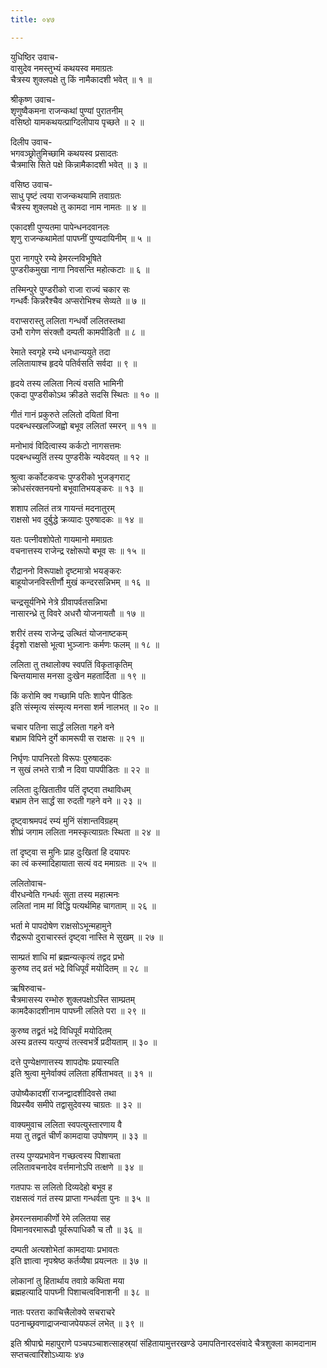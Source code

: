 ```yaml
---
title: ०४७

---
```

युधिष्ठिर उवाच-  
वासुदेव नमस्तुभ्यं कथयस्व ममाग्रतः  
चैत्रस्य शुक्लपक्षे तु किं नामैकादशी भवेत् ॥ १ ॥


श्रीकृष्ण उवाच-  
शृणुष्वैकमना राजन्कथां पुण्यां पुरातनीम्  
वसिष्ठो यामकथयत्प्राग्दिलीपाय पृच्छते ॥ २ ॥


दिलीप उवाच-  
भगवञ्छ्रोतुमिच्छामि कथयस्व प्रसादतः  
चैत्रमासि सिते पक्षे किन्नामैकादशी भवेत् ॥ ३ ॥


वसिष्ठ उवाच-  
साधु पृष्टं त्वया राजन्कथयामि तवाग्रतः  
चैत्रस्य शुक्लपक्षे तु कामदा नाम नामतः ॥ ४ ॥


एकादशी पुण्यतमा पापेन्धनदवानलः  
शृणु राजन्कथामेतां पापघ्नीं पुण्यदायिनीम् ॥ ५ ॥


पुरा नागपुरे रम्ये हेमरत्नविभूषिते  
पुण्डरीकमुखा नागा निवसन्ति महोत्कटाः ॥ ६ ॥


तस्मिन्पुरे पुण्डरीको राजा राज्यं चकार सः  
गन्धर्वैः किन्नरैश्चैव अप्सरोभिश्च सेव्यते ॥ ७ ॥


वराप्सरास्तु ललिता गन्धर्वो ललितस्तथा  
उभौ रागेण संरक्तौ दम्पती कामपीडितौ ॥ ८ ॥


रेमाते स्वगृहे रम्ये धनधान्ययुते तदा  
ललितायाश्च हृदये पतिर्वसति सर्वदा ॥ ९ ॥


हृदये तस्य ललिता नित्यं वसति भामिनी  
एकदा पुण्डरीकोऽथ क्रीडते सदसि स्थितः ॥ १० ॥


गीतं गानं प्रकुरुते ललितो दयितां विना  
पदबन्धस्खलज्जिह्वो बभूव ललितां स्मरन् ॥ ११ ॥


मनोभावं विदित्वास्य कर्कटो नागसत्तमः  
पदबन्धच्युतिं तस्य पुण्डरीके न्यवेदयत् ॥ १२ ॥


श्रुत्वा कर्कोटकवचः पुण्डरीको भुजङ्गराट्  
क्रोधसंरक्तनयनो बभूवातिभयङ्करः ॥ १३ ॥


शशाप ललितं तत्र गायन्तं मदनातुरम्  
राक्षसो भव दुर्बुद्धे क्रव्यादः पुरुषादकः ॥ १४ ॥


यतः पत्नीवशोपेतो गायमानो ममाग्रतः  
वचनात्तस्य राजेन्द्र रक्षोरूपो बभूव सः ॥ १५ ॥


रौद्राननो विरूपाक्षो दृष्टमात्रो भयङ्करः  
बाहूयोजनविस्तीर्णौ मुखं कन्दरसन्निभम् ॥ १६ ॥


चन्द्रसूर्यनिभे नेत्रे ग्रीवापर्वतसन्निभा  
नासारन्ध्रे तु विवरे अधरौ योजनायतौ ॥ १७ ॥


शरीरं तस्य राजेन्द्र उत्थितं योजनाष्टकम्  
ईदृशो राक्षसो भूत्वा भुञ्जानः कर्मणः फलम् ॥ १८ ॥


ललिता तु तथालोक्य स्वपतिं विकृताकृतिम्  
चिन्तयामास मनसा दुःखेन महतार्दिता ॥ १९ ॥


किं करोमि क्व गच्छामि पतिः शापेन पीडितः  
इति संस्मृत्य संस्मृत्य मनसा शर्म नालभत् ॥ २० ॥


चचार पतिना सार्द्धं ललिता गहने वने  
बभ्राम विपिने दुर्गे कामरूपी स राक्षसः ॥ २१ ॥


निर्घृणः पापनिरतो विरूपः पुरुषादकः  
न सुखं लभते रात्रौ न दिवा पापपीडितः ॥ २२ ॥


ललिता दुःखितातीव पतिं दृष्ट्वा तथाविधम्  
बभ्राम तेन सार्द्धं सा रुदती गहने वने ॥ २३ ॥


दृष्ट्वाश्रमपदं रम्यं मुनिं संशान्तविग्रहम्  
शीघ्रं जगाम ललिता नमस्कृत्याग्रतः स्थिता ॥ २४ ॥


तां दृष्ट्वा स मुनिः प्राह दुःखितां हि दयापरः  
का त्वं कस्मादिहायाता सत्यं वद ममाग्रतः ॥ २५ ॥


ललितोवाच-  
वीरधन्वेति गन्धर्वः सुता तस्य महात्मनः  
ललितां नाम मां विद्धि पत्यर्थमिह चागताम् ॥ २६ ॥


भर्ता मे पापदोषेण राक्षसोऽभून्महामुने  
रौद्ररूपो दुराचारस्तं दृष्ट्वा नास्ति मे सुखम् ॥ २७ ॥


साम्प्रतं शाधि मां ब्रह्मन्यत्कृत्यं तद्वद प्रभो  
कुरुष्व तद् व्रतं भद्रे विधिपूर्वं मयोदितम् ॥ २८ ॥


ऋषिरुवाच-  
चैत्रमासस्य रम्भोरु शुक्लपक्षोऽस्ति साम्प्रतम्  
कामदैकादशीनाम पापघ्नी ललिते परा ॥ २९ ॥


कुरुष्व तद्व्रतं भद्रे विधिपूर्वं मयोदितम्  
अस्य व्रतस्य यत्पुण्यं तत्स्वभर्त्रे प्रदीयताम् ॥ ३० ॥


दत्ते पुण्येक्षणात्तस्य शापदोषः प्रयास्यति  
इति श्रुत्वा मुनेर्वाक्यं ललिता हर्षिताभवत् ॥ ३१ ॥


उपोष्यैकादशीं राजन्द्वादशीदिवसे तथा  
विप्रस्यैव समीपे तद्वासुदेवस्य चाग्रतः ॥ ३२ ॥


वाक्यमुवाच ललिता स्वपत्युस्तारणाय वै  
मया तु तद्व्रतं चीर्णं कामदाया उपोषणम् ॥ ३३ ॥


तस्य पुण्यप्रभावेन गच्छत्वस्य पिशाचता  
ललितावचनादेव वर्त्तमानोऽपि तत्क्षणे ॥ ३४ ॥


गतपापः स ललितो दिव्यदेहो बभूव ह  
राक्षसत्वं गतं तस्य प्राप्ता गन्धर्वता पुनः ॥ ३५ ॥


हेमरत्नसमाकीर्णो रेमे ललितया सह  
विमानवरमारूढौ पूर्वरूपाधिकौ च तौ ॥ ३६ ॥


दम्पती अत्यशोभेतां कामदायाः प्रभावतः  
इति ज्ञात्वा नृपश्रेष्ठ कर्तव्यैषा प्रयत्नतः ॥ ३७ ॥


लोकानां तु हितार्थाय तवाग्रे कथिता मया  
ब्रह्महत्यादि पापघ्नी पिशाचत्वविनाशनी ॥ ३८ ॥


नातः परतरा काचित्त्रैलोक्ये सचराचरे  
पठनाच्छ्रवणाद्राजन्वाजपेयफलं लभेत् ॥ ३९ ॥


इति श्रीपाद्मे महापुराणे पञ्चपञ्चाशत्साहस्र्यां संहितायामुत्तरखण्डे उमापतिनारदसंवादे चैत्रशुक्ला कामदानाम सप्तचत्वारिंशोऽध्यायः ४७